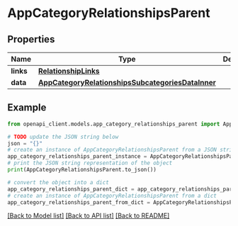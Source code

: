 # AppCategoryRelationshipsParent


## Properties

Name | Type | Description | Notes
------------ | ------------- | ------------- | -------------
**links** | [**RelationshipLinks**](RelationshipLinks.md) |  | [optional] 
**data** | [**AppCategoryRelationshipsSubcategoriesDataInner**](AppCategoryRelationshipsSubcategoriesDataInner.md) |  | [optional] 

## Example

```python
from openapi_client.models.app_category_relationships_parent import AppCategoryRelationshipsParent

# TODO update the JSON string below
json = "{}"
# create an instance of AppCategoryRelationshipsParent from a JSON string
app_category_relationships_parent_instance = AppCategoryRelationshipsParent.from_json(json)
# print the JSON string representation of the object
print(AppCategoryRelationshipsParent.to_json())

# convert the object into a dict
app_category_relationships_parent_dict = app_category_relationships_parent_instance.to_dict()
# create an instance of AppCategoryRelationshipsParent from a dict
app_category_relationships_parent_from_dict = AppCategoryRelationshipsParent.from_dict(app_category_relationships_parent_dict)
```
[[Back to Model list]](../README.md#documentation-for-models) [[Back to API list]](../README.md#documentation-for-api-endpoints) [[Back to README]](../README.md)


